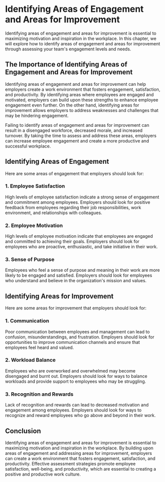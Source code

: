 Identifying Areas of Engagement and Areas for Improvement
=======================================================================================================================

Identifying areas of engagement and areas for improvement is essential to maximizing motivation and inspiration in the workplace. In this chapter, we will explore how to identify areas of engagement and areas for improvement through assessing your team's engagement levels and needs.

The Importance of Identifying Areas of Engagement and Areas for Improvement
---------------------------------------------------------------------------

Identifying areas of engagement and areas for improvement can help employers create a work environment that fosters engagement, satisfaction, and productivity. By identifying areas where employees are engaged and motivated, employers can build upon these strengths to enhance employee engagement even further. On the other hand, identifying areas for improvement allows employers to address weaknesses and challenges that may be hindering engagement.

Failing to identify areas of engagement and areas for improvement can result in a disengaged workforce, decreased morale, and increased turnover. By taking the time to assess and address these areas, employers can increase employee engagement and create a more productive and successful workplace.

Identifying Areas of Engagement
-------------------------------

Here are some areas of engagement that employers should look for:

### 1. Employee Satisfaction

High levels of employee satisfaction indicate a strong sense of engagement and commitment among employees. Employers should look for positive feedback from employees regarding their job responsibilities, work environment, and relationships with colleagues.

### 2. Employee Motivation

High levels of employee motivation indicate that employees are engaged and committed to achieving their goals. Employers should look for employees who are proactive, enthusiastic, and take initiative in their work.

### 3. Sense of Purpose

Employees who feel a sense of purpose and meaning in their work are more likely to be engaged and satisfied. Employers should look for employees who understand and believe in the organization's mission and values.

Identifying Areas for Improvement
---------------------------------

Here are some areas for improvement that employers should look for:

### 1. Communication

Poor communication between employees and management can lead to confusion, misunderstandings, and frustration. Employers should look for opportunities to improve communication channels and ensure that employees feel heard and valued.

### 2. Workload Balance

Employees who are overworked and overwhelmed may become disengaged and burnt out. Employers should look for ways to balance workloads and provide support to employees who may be struggling.

### 3. Recognition and Rewards

Lack of recognition and rewards can lead to decreased motivation and engagement among employees. Employers should look for ways to recognize and reward employees who go above and beyond in their work.

Conclusion
----------

Identifying areas of engagement and areas for improvement is essential to maximizing motivation and inspiration in the workplace. By building upon areas of engagement and addressing areas for improvement, employers can create a work environment that fosters engagement, satisfaction, and productivity. Effective assessment strategies promote employee satisfaction, well-being, and productivity, which are essential to creating a positive and productive work culture.
